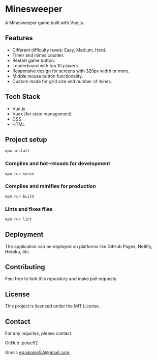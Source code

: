 # Minesweeper

A Minesweeper game built with Vue.js.

## Features

- Different difficulty levels: Easy, Medium, Hard.
- Timer and mines counter.
- Restart game button.
- Leaderboard with top 10 players.
- Responsive design for screens with 320px width or more.
- Middle mouse button functionality.
- Custom mode for grid size and number of mines.

## Tech Stack

- Vue.js
- Vuex (for state management)
- CSS
- HTML

## Project setup

```bash
npm install
```

### Compiles and hot-reloads for development

```bash
npm run serve
```

### Compiles and minifies for production

```bash
npm run build
```

### Lints and fixes files

```bash
npm run lint
```

## Deployment

The application can be deployed on platforms like GitHub Pages, Netlify, Heroku, etc.

## Contributing

Feel free to fork this repository and make pull requests.

## License

This project is licensed under the MIT License.

## Contact

For any inquiries, please contact 

GitHub: poise52

Gmail: equipoise52@gmail.com.
